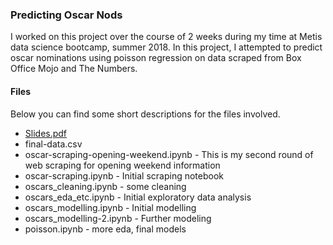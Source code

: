 ### Predicting Oscar Nods

I worked on this project over the course of 2 weeks during my time at Metis data science bootcamp, summer 2018.  In this project, I attempted to predict oscar nominations using poisson regression on data scraped from Box Office Mojo and The Numbers.


#### Files
Below you can find some short descriptions for the files involved.

* [Slides.pdf](/slides.pdf)
* final-data.csv 
* oscar-scraping-opening-weekend.ipynb - This is my second round of web scraping for opening weekend information
* oscar-scraping.ipynb - Initial scraping notebook
* oscars_cleaning.ipynb - some cleaning
* oscars_eda_etc.ipynb - Initial exploratory data analysis
* oscars_modelling.ipynb - Initial modelling
* oscars_modelling-2.ipynb - Further modeling
* poisson.ipynb - more eda, final models
